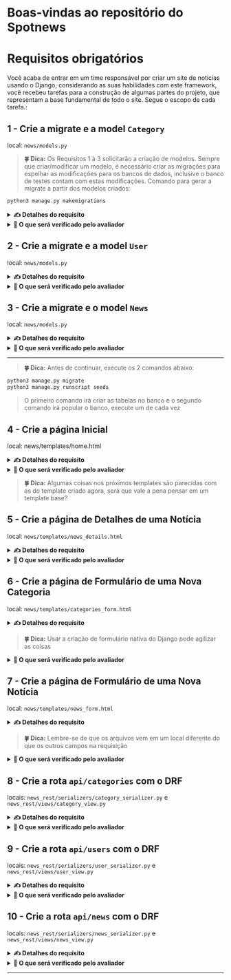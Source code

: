# Boas-vindas ao repositório do Spotnews

# Requisitos obrigatórios

Você acaba de entrar em um time responsável por criar um site de notícias usando o Django, considerando as suas habilidades com este framework, você recebeu tarefas para a construção de algumas partes do projeto, que representam  a base fundamental de todo o site. Segue o escopo de cada tarefa.:

## 1 - Crie a migrate e a model `Category`

local: `news/models.py`

> <b>🍀 Dica:</b> Os Requisitos 1 à 3 solicitarão a criação de modelos. Sempre que criar/modificar um modelo, é necessário criar as migrações para espelhar as modificações para os bancos de dados, inclusive o banco de testes contam com estas modificações. Comando para gerar a migrate a partir dos modelos criados:

```bash
python3 manage.py makemigrations
```

<details>
  <summary>
    <b>✍️ Detalhes do requisito</b>
  </summary>

* Crie a classe `Category`;
* A classe `Category` deve herdar os `models` do Django;
* A classe `Category` deve ter uma propriedade chamada `name`;
* A propriedade `name` deve ser um campo de caracteres com um tamanho máximo de **200 caracteres**;
* A propriedade `name` não deve aceitar informações vazias ou maiores que 200 caracteres;
* O método `__str__` da classe `Category` deve retornar a propriedade `name` da categoria criada;

</details>

<details>
  <summary>
    <b>🤖 O que será verificado pelo avaliador</b>
  </summary>

* Se a classe `Category` existe;
* Se a classe `Category` possui a propriedade `name`;
* Se é possível criar uma nova categoria;
* Se o método `__str__` retorna o nome da categoria criada;
* Se `name` possui uma propriedade de `max_length`;
* Se não é possível criar uma categoria com um nome vazio;
* Se não é possível criar uma categoria com um nome maior que 200 caracteres;
* Se as mensagens de validações são as padrões definidas pelo Django;

</details>

## 2 - Crie a migrate e a model `User`

local: `news/models.py`

<details>
  <summary>
    <b>✍️ Detalhes do requisito</b>
  </summary>

* Crie a classe `User`
* A classe `User` deve herdar os `models` do Django;
* A classe `User` deve ter as propriedades chamada `name`, `email`, `password` e `role`;
* As propriedades `name`, `password` e `role` devem ser campos de caracteres com um tamanho máximo de **200 caracteres**;
* A propriedade `email` deve ser um campo do tipo `email` com um tamanho máximo de **200 caracteres**;
* As propriedades devem ser:
  * `name`: Campo de caracteres, com tamanho máximo de **200 caracteres**;
  * `email`: Campo de email, , com tamanho máximo de **200 caracteres**;
  * `password`: Campo de caracteres, com tamanho máximo de **200 caracteres**;
  * `role`: Campo de caracteres, com tamanho máximo de **200 caracteres**;
* As propriedades `name`, `email`, `password` e `role` não devem aceitar informações vazias ou maiores que 200 caracteres;
* O método `__str__` da classe `User` deve retornar a propriedade `name` da pessoa usuária criada;

</details>

<details>
  <summary>
    <b>🤖 O que será verificado pelo avaliador</b>
  </summary>

* Se a classe `User` existe;
* Se a classe `User` possui as propriedades `name`, `email`, `password` e `role`;
* Se é possível criar uma nova pessoa usuária;
* Se o método `__str__` retorna o nome da pessoa usuária criada;
* Se `name`, `email`, `password` e `role` possuem uma propriedade de `max_length`;
* Se `name`, `password` e `role` são campos de caracteres;
* Se `email` é um campo de email;`
* Se não é possível criar uma pessoa usuária com alguma informação vazia;
* Se não é possível criar uma pessoa usuária com alguma informação maior que 200 caracteres;
* Se as mensagens de validações são as padrões definidas pelo Django;

</details>

## 3 - Crie a migrate e o model `News`

local: `news/models.py`

<details>
  <summary>
    <b>✍️ Detalhes do requisito</b>
  </summary>

* Crie a classe `News`;
* A classe `News` deve herdar os models do Django;
* A classe `News` deve ter as propriedades chamada `title`, `content`, `author`, `created_at`, `image` e `categories`;
* As propriedades devem ser:
  * `title`: Campo de caracteres com tamanho máximo de **200 caracteres** e com validação que não permita títulos com apenas uma palavra;
  * `content`: Campo de texto, sem tamanho máximo de caracteres;
  * `author`: Chave estrangeira da tabela ligada o model `User`;
  * `created_at`: Campo de data;
  * `image`: Campo de imagem;
  * `categories`: Chave estrangeira da tabela ligada o model `Category`;
* As propriedades `title`, `content`, `created_at` e `categories` não devem aceitar informações vazias;
* A propriedade `image` pode aceitar informações vazias;
* A propriedade `title` não deve aceitar informações maiores que 200 caracteres;
* A propriedade `created_at` não deve aceita datas fora do padrão `AAAA-MM-DD`;
* A propriedade `img` deve ter um campo `upload_to` que deve ser igual ao diretório `'img/'`;
* A propriedade `categories` deve aceitar 1 ou mais categorias e deve se relacionar como muitos para muitos;
* O método `__str__` da classe `News` deve retornar a propriedade `title` da notícia criada;

</details>

<details>
  <summary>
    <b>🤖 O que será verificado pelo avaliador</b>
  </summary>

* Se a classe `News` existe;
* Se é possível criar uma nova notícia;
* Se a classe `News` possui as propriedades `title`, `content`, `author`, `created_at`, `image` e `categories`;
* Se o método `__str__` retorna o título da notícia criada;
* Se não é possível criar uma notícia com alguma informação vazia;
* Se `title` possui uma propriedade de `max_length`;
* Se `content` não aceita informações menores que 1;
* Se ao tentar criar um notícia com alguma informação vazia, é gerada a resposta:

  ```sh
  {'<campo>': ['Este campo não pode estar vazio.']}
  ```

> Obs: substitua `<campo>` pelos campos `title` ou `content`.

* Se não é possível criar uma notícia com um título maior que 200 caracteres;
* Se ao tentar criar uma notícia com um título com uma única palavra, é gerada a seguinte resposta:
  
  ```sh
  'O título deve conter pelo menos 2 palavras.'.
  ```

  > Obs: você pode dar uma conferida [nessa página](https://docs.djangoproject.com/en/4.2/ref/forms/fields/#error-messages) da documentação sobre mensagens de erro personalizadas, ou perguntar para a IA da plataforma de aprendizagem.

</details>

---

> <b>🍀 Dica:</b> Antes de continuar, execute os 2 comandos abaixo:

```bash
python3 manage.py migrate
python3 manage.py runscript seeds
```
> O primeiro comando irá criar as tabelas no banco e o segundo comando irá popular o banco, execute um de cada vez

## 4 - Crie a página Inicial

local: news/templates/home.html

<details>
  <summary>
    <b>✍️ Detalhes do requisito</b>
  </summary>

* Crie um template para a página inicial do projeto;
* Crie a view e a url necessárias para renderizar o template `home.html`;
* Inclua as `urls` de `news` nas `urls` do projeto;
* O template da página inicial deve ser renderizado na rota `http://127.0.0.1:8000/`;
* O template deve ter uma tag `link` importando o arquivo css `css/style.css` que está na página de estáticos;
* A importação de arquivos estáticos deve ser feita através do template tag `static`;
* O caminho para a página inicial deve ter o nome de `home-page`;
* O template da página inicial deve ter como título `Página Inicial`;
* O template da página inicial deve ter um cabeçalho `header` com a classe `header`;
* O template da página inicial deve ter uma lista não ordenada com a classe `header-links` dentro do cabeçalho;
* O template da página inicial deve ter na lista não ordenada um link `a` com referência para a `home-page` e com o texto `Home`;
* O template da página inicial deve ter cards das notícias cadastradas no banco;
* O template da página inicial deve ter títulos `h2` com a classe `news-title` e os títulos das notícias como valores;
* O template da página inicial deve ter tags `span` com a classe `news-date` e a datas de criação das notícias como valores;
* O template deve exibir as datas no formato `DD/MM/AAAA`;
* O template da página inicial deve exibir as imagens das notícias;

</details>

<details>
  <summary>
    <b>🤖 O que será verificado pelo avaliador</b>
  </summary>

* Se existe uma url nomeada `home-page`;
* Se o template `home.html` está sendo renderizado na url `home-page`;
* Se existe uma importação do arquivo `static/css/style.css` como um `stylesheet`;
* Se existe um link para a `home-page` escrito `Home`;
* Se existe o título `Página Inicial`;
* Se existe um cabeçalho `header` com a classe `header`;
* Se existe uma lista não ordenada com a classe `header-links`;
* Se as notícias possuem um título `h2` com a classe `news-title`;
* Se as notícias possuem uma tag `span` com a classe `news-date` para a data;
* Se as datas das notícias estão no formato `DD/MM/AAAA`;
* Se as notícias possuem imagens;

</details>

> <b>🍀 Dica:</b> Algumas coisas nos próximos templates são parecidas com as do template criado agora, será que vale a pena pensar em um template base?

## 5 - Crie a página de Detalhes de uma Notícia

local: `news/templates/news_details.html`

<details>
  <summary>
    <b>✍️ Detalhes do requisito</b>
  </summary>

* Crie um template para a página detalhes da notícia;
* Crie a view e a url necessárias para renderizar o template `news_details.html`;
* O template da página detalhes da notícia deve ser renderizado na rota `http://127.0.0.1:8000/news/<int:id>`;

> Obs: o endpoint `<int:id>` deve ser substituído dinamicamente pelo id da notícia

* O caminho para a página detalhes da notícia deve ter o nome de `news-details-page`;
* O template da página detalhes da notícia deve ter como título `Página de Detalhes da Notícia`;
* O template da página detalhes da notícia deve ter um cabeçalho `header` com a classe `header`;
* O template da página detalhes da notícia deve ter uma lista não ordenada com a classe `header-links`;
* O template da página detalhes da notícia deve ter no cabeçalho um link `a` com referência para a `home-page` e com o texto `Home`;
* O template da página detalhes da notícia deve exibir as seguintes informações:
  * O título da notícia em título `h1`;
  * O conteúdo da notícia em parágrafo `p` com classe `news-content`;
  * Cada categoria da notícia em uma tag `span` com classe `news-categories`;
  * A pessoa autora da notícia em uma tag `span` com classe `news-author`;;
  * A imagem da notícia;
  * A data de criação da notícia no formato `DD/MM/AAAA`;
* Modifique as notícias no template `home.html` para que quando clicadas haja um redirecionamento para a página detalhes da notícia;

</details>

<details>
  <summary>
    <b>🤖 O que será verificado pelo avaliador</b>
  </summary>

* Se existe uma url nomeada `news-details-page`;
* Se o template `news_details.html` está sendo renderizado na url `news-details-page`;
* Se existe o título `Página de Detalhes da Notícia`;
* Se existe um cabeçalho `header` com a classe `header`;
* Se existe uma lista não ordenada com a classe `header-links`;
* Se a notícia possui um título em tag `h1` e com a classe `news-title`;
* Se a notícia possui um conteúdo em tag `p` e com a classe `news-content`;
* Se a notícia possui suas categorias em tags `span` e com a classe `news-categories`;
* Se a notícia possui uma pessoa autora em tag `span` e com a classe `news-author`;
* Se a notícia possui uma data e se esta data está no formato `DD/MM/AAAA`;
* Se a notícia possui imagem;

</details>

## 6 - Crie a página de Formulário de uma Nova Categoria

local: `news/templates/categories_form.html`

<details>
  <summary>
    <b>✍️ Detalhes do requisito</b>
  </summary>

* Crie um template para o formulário de cadastro de uma categoria;
* Crie a view e a url necessárias para renderizar o template `categories_form.html`;
* O template do formulário de uma nova categoria deve ser renderizado na rota `http://127.0.0.1:8000/categories/`;
* O caminho para o formulário de uma nova categoria deve ter o nome de `categories-form`;
* O template do formulário de uma nova categoria deve ter como título `Formulário para Nova Categoria`;
* O template do formulário de uma nova categoria deve ter um cabeçalho `header` com a classe `header`;
* O template do formulário de uma nova categoria deve ter uma lista não ordenada com a classe `header-links`;
* O template do formulário de uma nova categoria deve ter no cabeçalho um primeiro link `a` com referência para a `home-page` e com o texto `Home`;
* O template do formulário de uma nova categoria deve ter no cabeçalho um outro link `a` com referência para a `categories-form` e com o texto `Cadastrar Categorias`;
* O template do formulário de uma nova categoria deve ter uma tag de formulário com a propriedade `method` do tipo `post` e a propriedade `action` com a url para `/categories`;
* O template do formulário de uma nova categoria deve carregar o *token* de segurança `CSRF` em seu interior usando a tag de template adequada;
* O template do formulário de uma nova categoria deve ter uma `label` que como o valor `Nome`;
* O template do formulário de uma nova categoria deve ter um `input` com as algumas especificações:
  * A propriedade `type` do tipo `text`;
  * A propriedade `name` com o valor `name`;
  * A propriedade `maxlength` com o valor `200`;
  * Precisa ser um campo obrigatório;
* O template do formulário de uma nova categoria deve ter um botão do tipo `submit` com texto `Salvar`;
* Após o cadastro de uma categoria, a pessoa usuária deve ser redirecionada para a página principal;

</details>

 > <b>🍀 Dica:</b> Usar a criação de formulário nativa do Django pode agilizar as coisas

<details>
  <summary>
    <b>🤖 O que será verificado pelo avaliador</b>
  </summary>

* Se existe uma url nomeada `categories-form`;
* Se o template `categories_form.html` está sendo renderizado na url `categories-form`;
* Se existe o título `Formulário para Nova Categoria`;
* Se existe um cabeçalho `header` com a classe `header`;
* Se existe uma lista não ordenada com a classe `header-links`;
* Se existe um link para a `categories-form` escrito `Cadastrar Categorias`;
* Se existe a tag de formulário com as propriedades `method` e `action`;
* Se existe a tag `label`;
* Se existe a tag `input` com as propriedades `type`, `name`, `maxlength` e `required`;
* Se existe um botão do tipo `submit`;
* Se o formulário tem o estado inicial vazio;
* Se é possível cadastrar uma nova categoria;
* Se após o cadastro de uma nova categoria, há o redirecionamento para a página principal;

</details>

## 7 - Crie a página de Formulário de uma Nova Notícia

local: `news/templates/news_form.html`

<details>
  <summary>
    <b>✍️ Detalhes do requisito</b>
  </summary>

* Crie um template para o formulário de cadastro de uma notícia;
* Crie a view e a url necessárias para renderizar o template `news_form.html`;
* O template do formulário de uma nova notícia deve ser renderizado na rota `http://127.0.0.1:8000/news/`;
* O caminho para o formulário de uma nova notícia deve ter o nome de `news-form`;
* O template do formulário de uma nova notícia deve ter como título `Formulário para Nova Notícia`;
* O template do formulário de uma nova notícia deve ter um cabeçalho `header` com a classe `header`;
* O template do formulário de uma nova notícia deve ter uma lista não ordenada com a classe `header-links`;
* O template do formulário de uma nova notícia deve ter no cabeçalho um primeiro link `a` com referência para a `home-page` e com o texto `Home`;
* O template do formulário de uma nova notícia deve ter no cabeçalho um segundo link `a` com referência para a `categories-form` e com o texto `Cadastrar Categorias`;
* O template do formulário de uma nova notícia deve ter no cabeçalho um terceiro link `a` com referência para a `news-form` e com o texto `Cadastrar Notícias`;
* O template do formulário de uma nova notícia deve ter uma tag de formulário com a propriedade `method` do tipo `post`, a propriedade `action` com a url para `/news/` e a propriedade `enctype` com valor `multipart/form-data`;
* O template do formulário de uma nova notícia deve carregar o *token* de segurança `CSRF` em seu interior usando a tag de template adequada;
* O template do formulário de uma nova notícia deve ter as seguintes tag:
  * Uma `label` como o valor `Título`;
  * Um `input` do tipo `text` com o nome `title`;
  * Uma `label` como o valor `Conteúdo`;
  * Um `textarea` com o nome `content`;
  * Uma `label` como o valor `Autoria`;
  * Um `select` com o nome `author`;
  * Múltiplos `option` sendo seus valores os nomes das pessoas usuárias cadastradas no banco;
  * Uma `label` como o valor `Criado em`;
  * Um `input` do tipo `date` com o nome `created_at`;
  * Uma `label` como o valor `URL da Imagem`;
  * Um `input` do tipo `file` com o nome `image`;
  * Múltiplas `label` sendo seus valores os nomes das categorias cadastradas no banco;
  * Múltiplos `input` do tipo `checkbox` com o nome `categories`, cada input ligado a uma `label` de categoria;
  * Um botão do tipo `submit` com o valor `Salvar`;
  * Após o cadastro de uma notícia, a pessoa usuária deve ser redirecionada para a página principal;
</details>

> <b>🍀 Dica:</b> Lembre-se de que os arquivos vem em um local diferente do que os outros campos na requisição

<details>
  <summary>
    <b>🤖 O que será verificado pelo avaliador</b>
  </summary>

* Se existe uma url nomeada `news-form`;
* Se o template `news_form.html` está sendo renderizado na url `news-form`;
* Se existe o título `Formulário para Nova Notícia`;
* Se existe um cabeçalho `header` com a classe `header`;
* Se existe uma lista não ordenada com a classe `header-links`;
* * Se existe um link para a `home-page` escrito `Home`;
* Se existe um link para a `categories-form` escrito `Cadastrar Categorias`;
* Se existe um link para a `news-form` escrito `Cadastrar Notícias`;
* Se existe a tag de formulário com as propriedades `method` e `action`;
* Se existe a tag `label`;
* Se existe a tag `input` com as propriedades `type`, `name`, `maxlength` e `required`;
* Se existe a tag `label` como o valor `Título`;
* Se existe a tag `input` do tipo `text` com o nome `title`;
* Se existe a tag `label` como o valor `Conteúdo`;
* Se existe a tag `textarea` com o nome `content`;
* Se existe a tag `label` como o valor `Autoria`;
* Se existe a tag `select` com o nome `author`;
* Se existem as tags `option` sendo seus valores os nomes das pessoas usuárias cadastradas no banco;
* Se existe a tag `label` como o valor `Criado em`;
* Se existe a tag `input` do tipo `date` com o nome `created_at`;
* Se existe a tag `label` como o valor `URL da Imagem`;
* Se existe a tag `input` do tipo `file` com o nome `image`;
* Se existem as tags `label` sendo seus valores os nomes das categorias cadastradas no banco;
* Se existem as tags `input` do tipo `checkbox`;
* Se existe a tag botão do tipo `submit` com o valor `Salvar`;
* Se o formulário tem o estado inicial vazio;
* Se é possível cadastrar uma nova notícia;
* Se após o cadastro de uma nova categoria, há o redirecionamento para a página principal;

</details>

## 8 - Crie a rota `api/categories` com o DRF

locais: `news_rest/serializers/category_serializer.py` e `news_rest/views/category_view.py`

<details>
  <summary>
    <b>✍️ Detalhes do requisito</b>
  </summary>

* Adicione a rota `api/` nas urls do projeto;
* Vincule o `router` usado para construção da api com a rota `api/`do projeto;
* Registre no `router` a rotas `categories` com o `viewset` de `Category`;
* Crie um `serializer` que receba a model `Category` e tenha os campos `id` e `name`;
* Crie uma view que receba todas as categorias cadastradas no banco de dados e o `serializer` criado anteriormente;
* Crie uma rota para a view criada com o nome de `categories`;

</details>

<details>
  <summary>
    <b>🤖 O que será verificado pelo avaliador</b>
  </summary>

* Se existem os campos `id` e `name` no `serializer` de `Category`;
* Se os campos `id` e `name` apresentam os valores corretos;
* Se existe uma rota nomeada `api/categories`;
* Se a rota `api/categories` retorna todas as categorias cadastradas no banco de dados;
* Se é possível cadastrar uma nova categoria através da rota `api/categories`;
* Se é possível retornar a categoria criada através da rota `api/categories`

</details>

## 9 - Crie a rota `api/users` com o DRF

locais: `news_rest/serializers/user_serializer.py` e `news_rest/views/user_view.py`

<details>
  <summary>
    <b>✍️ Detalhes do requisito</b>
  </summary>

* Adicione a rota `api/` nas urls do projeto;
* Vincule o `router` usado para construção da api com a rota `api/`do projeto;
* Registre no `router` a rotas `users` com o `viewset` de `User`;
* Crie um `serializer` que receba a model `User` e tenha os campos `id`, `name`, `email` e `role`;
* Crie uma view que receba todas as pessoas usuárias cadastradas no banco de dados e o `serializer` criado anteriormente;
* Crie uma rota para a view criada com o nome de `users`;

</details>

<details>
  <summary>
    <b>🤖 O que será verificado pelo avaliador</b>
  </summary>

* Se existem os campos `id`, `name`, `email` e `role` no `serializer` de `User`;
* Se os campos `id`, `name`, `email` e `role` apresentam os valores corretos;
* Se o campo `password` não é retornado no `serializer` de `User`;
* Se existe uma rota nomeada `api/users`;
* Se a rota `api/users` retorna todos `users` cadastrados no banco de dados;
* Se é possível cadastrar um objeto `user` através da rota `api/users`;
* Se é possível retornar o objeto `user` criado através da rota `api/users`;

</details>

## 10 - Crie a rota `api/news` com o DRF

locais: `news_rest/serializers/news_serializer.py` e `news_rest/views/news_view.py`

<details>
  <summary>
    <b>✍️ Detalhes do requisito</b>
  </summary>

* Adicione a rota `api/` nas urls do projeto;
* Vincule o `router` usado para construção da api com a rota `api/`do projeto;
* Registre no `router` a rotas `news` com o `viewset` de `News`;
* Crie um `serializer` que receba a model `News` e tenha os campos `id`, `title`, `content`, `author`, `created_at`, `image` e `categories`;
* Crie uma view que receba todas as notícias cadastradas no banco de dados e o `serializer` criado anteriormente;
* Crie uma rota para a view criada com o nome de `news`;

</details>

<details>
  <summary>
    <b>🤖 O que será verificado pelo avaliador</b>
  </summary>

* Se existem os campos `id`, `title`, `content`, `author`, `created_at`, `image` e `categories` no `serializer` de `News`;
* Se os campos `id`, `title`, `content`, `author`, `created_at`, `image` e `categories` apresentam os valores corretos;
* Se existe uma rota nomeada `api/news`;
* Se a rota `api/news/` retorna todas as notícias cadastradas no banco de dados;
* Se é possível cadastrar uma nova notícia através da rota `api/news`;
* Se é possível retornar o objeto `news` criado através da rota `api/news`;
</details>

---
